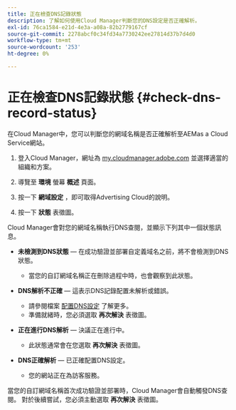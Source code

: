 ```yaml
---
title: 正在檢查DNS記錄狀態
description: 了解如何使用Cloud Manager判斷您的DNS設定是否正確解析。
exl-id: 76ca1584-e21d-4e3a-a08a-82b2779167cf
source-git-commit: 2278abcf0c34fd34a7730242ee27814d37b7d4d0
workflow-type: tm+mt
source-wordcount: '253'
ht-degree: 0%

---
```


# 正在檢查DNS記錄狀態 {#check-dns-record-status}

在Cloud Manager中，您可以判斷您的網域名稱是否正確解析至AEMas a Cloud Service網站。

1. 登入Cloud Manager，網址為 [my.cloudmanager.adobe.com](https://my.cloudmanager.adobe.com/) 並選擇適當的組織和方案。

1. 導覽至 **環境** 螢幕 **概述** 頁面。

1. 按一下 **網域設定** ，即可取得Advertising Cloud的說明。

1. 按一下 **狀態** 表徵圖。

Cloud Manager會對您的網域名稱執行DNS查閱，並顯示下列其中一個狀態訊息。

* **未檢測到DNS狀態**  — 在成功驗證並部署自定義域名之前，將不會檢測到DNS狀態。

   * 當您的自訂網域名稱正在刪除過程中時，也會觀察到此狀態。

* **DNS解析不正確**  — 這表示DNS記錄配置未解析或錯誤。

   * 請參閱檔案 [配置DNS設定](/help/implementing/cloud-manager/custom-domain-names/configure-dns-settings.md) 了解更多。
   * 準備就緒時，您必須選取 **再次解決** 表徵圖。

* **正在進行DNS解析**  — 決議正在進行中。

   * 此狀態通常會在您選取 **再次解決** 表徵圖。

* **DNS正確解析**  — 已正確配置DNS設定。

   * 您的網站正在為訪客服務。

當您的自訂網域名稱首次成功驗證並部署時，Cloud Manager會自動觸發DNS查閱。 對於後續嘗試，您必須主動選取 **再次解決** 表徵圖。
